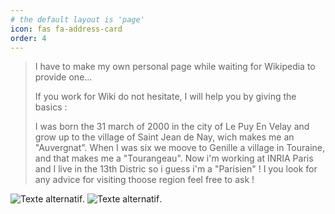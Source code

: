 ```yaml
---
# the default layout is 'page'
icon: fas fa-address-card
order: 4
---
```


>
> I have to make my own personal page while waiting for Wikipedia to provide one...
>
> If you work for Wiki do not hesitate, I will help you by giving the basics :
>
> I was born the 31 march of 2000 in the city of Le Puy En Velay  and grow up to the village of Saint Jean de Nay, wich makes me an "Auvergnat". When I was six we moove to Genille a village in Touraine, and that makes me a "Tourangeau". Now i'm working at INRIA Paris and I live in the 13th Distric so i guess i'm a "Parisien" ! I you look for any advice for visiting thoose region feel free to ask !

![Texte alternatif](assests/lepuy.jpg "Le Puy En Velay").
![Texte alternatif](assests/loches.jpg "Loches").
